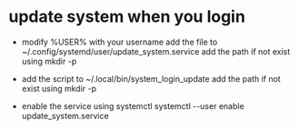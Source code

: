 # update system when you login


- modify %USER% with your username add the file to ~/.config/systemd/user/update_system.service
add the path if not exist using mkdir -p

- add the script to ~/.local/bin/system_login_update 
add the path if not exist using mkdir -p

- enable the service using systemctl
systemctl --user enable update_system.service

